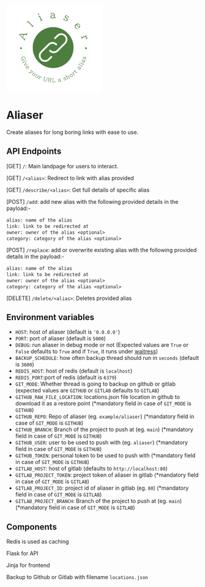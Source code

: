 [<img src="static/img/aliaser.png" width="250"/>](static/img/aliaser.png)

# Aliaser

Create aliases for long boring links with ease to use.

## API Endpoints

[GET] `/`: Main landpage for users to interact. 

[GET] `/<alias>`: Redirect to link with alias provided 

[GET] `/describe/<alias>`: Get full details of specific alias

[POST] `/add`: add new alias with the following provided details in the payload:-
```
alias: name of the alias
link: link to be redirected at
owner: owner of the alias <optional>
category: category of the alias <optional>
```
[POST] `/replace`: add or overwrite existing alias with the following provided details in the payload:-
```
alias: name of the alias
link: link to be redirected at
owner: owner of the alias <optional>
category: category of the alias <optional>
```
[DELETE] `/delete/<alias>`: Deletes provided alias


## Environment variables

- `HOST`: host of aliaser (default is `'0.0.0.0'`)
- `PORT`: port of aliaser (default is `5000`)
- `DEBUG`: run aliaser in debug mode or not (Expected values are `True` or `False` defaults to `True` and if `True`, it runs under [waitress](https://pypi.org/project/waitress/))
- `BACKUP_SCHEDULE`: how often backup thread should run in `seconds` (default is `3600`)
- `REDIS_HOST`: host of redis (default is `localhost`)
- `REDIS_PORT`:port of redis (default is `6379`)
- `GIT_MODE`: Whether thread is going to backup on github or gitlab (expected values are `GITHUB` or `GITLAB` defaults to `GITLAB`)
- `GITHUB_RAW_FILE_LOCATION`: locations.json file location in github to download it as a restore point (*mandatory field in case of `GIT_MODE` is `GITHUB`)
- `GITHUB_REPO`: Repo of aliaser (eg. `example/aliaser`) (*mandatory field in case of `GIT_MODE` is `GITHUB`)
- `GITHUB_BRANCH`: Branch of the project to push at (eg. `main`) (*mandatory field in case of `GIT_MODE` is `GITHUB`)
- `GITHUB_USER`: user to be used to push with (eg. `aliaser`) (*mandatory field in case of `GIT_MODE` is `GITHUB`)
- `GITHUB_TOKEN`: personal token to be used to push with (*mandatory field in case of `GIT_MODE` is `GITHUB`)
- `GITLAB_HOST`: host of gitlab (defaults to `http://localhost:80`)
- `GITLAB_PROJECT_TOKEN`: project token of aliaser in gitlab (*mandatory field in case of `GIT_MODE` is `GITLAB`)
- `GITLAB_PROJECT_ID`: project id of aliaser in gitlab (eg. `80`) (*mandatory field in case of `GIT_MODE` is `GITLAB`)
- `GITLAB_PROJECT_BRANCH`: Branch of the project to push at (eg. `main`) (*mandatory field in case of `GIT_MODE` is `GITLAB`)


## Components

Redis is used as caching

Flask for API

Jinja for frontend

Backup to Github or Gitlab with filename `locations.json`
